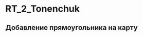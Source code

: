 # RT_2_Tonenchuk
<html xmlns="http://www.w3.org/1999/xhtml">
<head>
<title>Примеры. Добавление прямоугольника на карту.</title>
<meta http-equiv="Content-Type" content="text/html; charset=utf-8"/>
<!--
Подключаем API карт 2.x
Параметры:
- load=package.full - полная сборка;
- lang=ru-RU - язык русский.
-->
<script src="http://api-maps.yandex.ru/2.0/?load=package.full&lang=ru-RU"
type="text/javascript"></script>
<script type="text/javascript">
ymaps.ready(init);
function init() {
var myMap = new ymaps.Map('map', {
center: [-22.912154, -43.175009],
zoom: 8
}),
myCircle = new ymaps.Circle([
[-22.912154, -43.175009],
15000
]);
myMap.geoObjects.add(myCircle);
}
</script>
</head>
<body>
<h2>Добавление прямоугольника на карту</h2>
<div id="map" style="width:600px;height:400px"></div>
</body>
</html>
